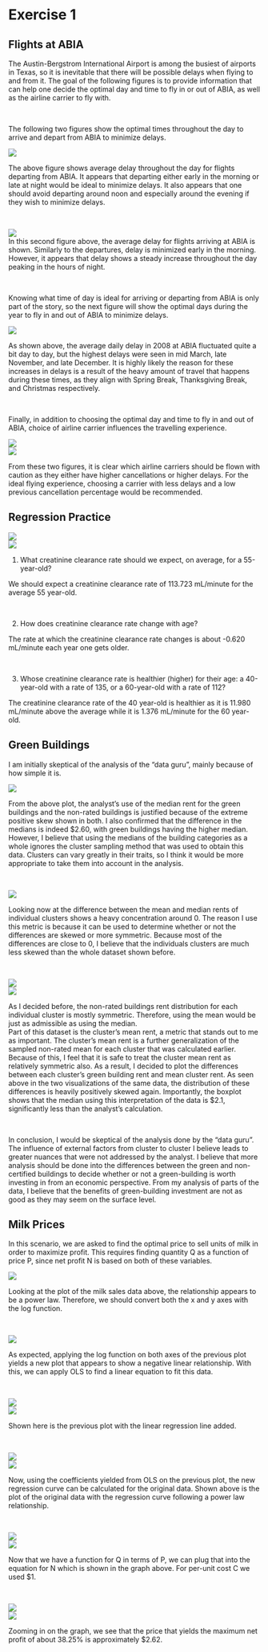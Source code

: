 Exercise 1
================

## Flights at ABIA

The Austin-Bergstrom International Airport is among the busiest of
airports in Texas, so it is inevitable that there will be possible
delays when flying to and from it. The goal of the following figures is
to provide information that can help one decide the optimal day and time
to fly in or out of ABIA, as well as the airline carrier to fly with.

<p>

 

</p>

The following two figures show the optimal times throughout the day to
arrive and depart from ABIA to minimize delays.

<img src="ex1_collin_m_files/figure-gfm/ABIA_out_delay_by_hour-1.png" style="display: block; margin: auto;" />

The above figure shows average delay throughout the day for flights
departing from ABIA. It appears that departing either early in the
morning or late at night would be ideal to minimize delays. It also
appears that one should avoid departing around noon and especially
around the evening if they wish to minimize delays.

<p>

 

</p>

<img src="ex1_collin_m_files/figure-gfm/ABIA_in_delay_by_hour-1.png" style="display: block; margin: auto;" />
In this second figure above, the average delay for flights arriving at
ABIA is shown. Similarly to the departures, delay is minimized early in
the morning. However, it appears that delay shows a steady increase
throughout the day peaking in the hours of night.

<p>

 

</p>

Knowing what time of day is ideal for arriving or departing from ABIA is
only part of the story, so the next figure will show the optimal days
during the year to fly in and out of ABIA to minimize delays.

<img src="ex1_collin_m_files/figure-gfm/ABIA_avg_daily_delay-1.png" style="display: block; margin: auto;" />

As shown above, the average daily delay in 2008 at ABIA fluctuated quite
a bit day to day, but the highest delays were seen in mid March, late
November, and late December. It is highly likely the reason for these
increases in delays is a result of the heavy amount of travel that
happens during these times, as they align with Spring Break,
Thanksgiving Break, and Christmas respectively.

<p>

 

</p>

Finally, in addition to choosing the optimal day and time to fly in and
out of ABIA, choice of airline carrier influences the travelling
experience.

<img src="ex1_collin_m_files/figure-gfm/ABIA_cancel_freq-1.png" style="display: block; margin: auto;" />

<img src="ex1_collin_m_files/figure-gfm/ABIA_avg_delay-1.png" style="display: block; margin: auto;" />

From these two figures, it is clear which airline carriers should be
flown with caution as they either have higher cancellations or higher
delays. For the ideal flying experience, choosing a carrier with less
delays and a low previous cancellation percentage would be recommended.

## Regression Practice

<img src="ex1_collin_m_files/figure-gfm/creatinine-1.png" style="display: block; margin: auto;" />

<img src="ex1_collin_m_files/figure-gfm/regression_practice_png-1.png" style="display: block; margin: auto;" />

1)  What creatinine clearance rate should we expect, on average, for a
    55-year-old?

We should expect a creatinine clearance rate of 113.723 mL/minute for
the average 55 year-old.

<p>

 

</p>

2)  How does creatinine clearance rate change with age?

The rate at which the creatinine clearance rate changes is about -0.620
mL/minute each year one gets older.

<p>

 

</p>

3)  Whose creatinine clearance rate is healthier (higher) for their age:
    a 40-year-old with a rate of 135, or a 60-year-old with a rate of
    112?

The creatinine clearance rate of the 40 year-old is healthier as it is
11.980 mL/minute above the average while it is 1.376 mL/minute for the
60 year-old.

## Green Buildings

I am initially skeptical of the analysis of the “data guru”, mainly
because of how simple it is.

<img src="ex1_collin_m_files/figure-gfm/gb_plot-1.png" style="display: block; margin: auto;" />

From the above plot, the analyst’s use of the median rent for the green
buildings and the non-rated buildings is justified because of the
extreme positive skew shown in both. I also confirmed that the
difference in the medians is indeed $2.60, with green buildings having
the higher median. However, I believe that using the medians of the
building categories as a whole ignores the cluster sampling method that
was used to obtain this data. Clusters can vary greatly in their traits,
so I think it would be more appropriate to take them into account in the
analysis.

<p>

 

</p>

<img src="ex1_collin_m_files/figure-gfm/gb_clustered_hist-1.png" style="display: block; margin: auto;" />

Looking now at the difference between the mean and median rents of
individual clusters shows a heavy concentration around 0. The reason I
use this metric is because it can be used to determine whether or not
the differences are skewed or more symmetric. Because most of the
differences are close to 0, I believe that the individuals clusters are
much less skewed than the whole dataset shown before.

<p>

 

</p>

<img src="ex1_collin_m_files/figure-gfm/gb_green_plot-1.png" style="display: block; margin: auto;" />

<img src="ex1_collin_m_files/figure-gfm/gb_green_hist-1.png" style="display: block; margin: auto;" />

As I decided before, the non-rated buildings rent distribution for each
individual cluster is mostly symmetric. Therefore, using the mean would
be just as admissible as using the median.  
Part of this dataset is the cluster’s mean rent, a metric that stands
out to me as important. The cluster’s mean rent is a further
generalization of the sampled non-rated mean for each cluster that was
calculated earlier. Because of this, I feel that it is safe to treat the
cluster mean rent as relatively symmetric also. As a result, I decided
to plot the differences between each cluster’s green building rent and
mean cluster rent. As seen above in the two visualizations of the same
data, the distribution of these differences is heavily positively skewed
again. Importantly, the boxplot shows that the median using this
interpretation of the data is $2.1, significantly less than the
analyst’s calculation.

<p>

 

</p>

In conclusion, I would be skeptical of the analysis done by the “data
guru”. The influence of external factors from cluster to cluster I
believe leads to greater nuances that were not addressed by the analyst.
I believe that more analysis should be done into the differences between
the green and non-certified buildings to decide whether or not a
green-building is worth investing in from an economic perspective. From
my analysis of parts of the data, I believe that the benefits of
green-building investment are not as good as they may seem on the
surface level.

## Milk Prices

In this scenario, we are asked to find the optimal price to sell units
of milk in order to maximize profit. This requires finding quantity Q as
a function of price P, since net profit N is based on both of these
variables.

<img src="ex1_collin_m_files/figure-gfm/plot_milk-1.png" style="display: block; margin: auto;" />

Looking at the plot of the milk sales data above, the relationship
appears to be a power law. Therefore, we should convert both the x and y
axes with the log function.

<p>

 

</p>

<img src="ex1_collin_m_files/figure-gfm/plot_log_milk-1.png" style="display: block; margin: auto;" />

As expected, applying the log function on both axes of the previous plot
yields a new plot that appears to show a negative linear relationship.
With this, we can apply OLS to find a linear equation to fit this data.

<p>

 

</p>

<img src="ex1_collin_m_files/figure-gfm/plot_log_milk_regression-1.png" style="display: block; margin: auto;" />

<img src="ex1_collin_m_files/figure-gfm/milk_lin_reg_png-1.png" style="display: block; margin: auto;" />

Shown here is the previous plot with the linear regression line added.

<p>

 

</p>

<img src="ex1_collin_m_files/figure-gfm/plot_milk_regression-1.png" style="display: block; margin: auto;" />

<img src="ex1_collin_m_files/figure-gfm/milk_power_reg_png-1.png" style="display: block; margin: auto;" />

Now, using the coefficients yielded from OLS on the previous plot, the
new regression curve can be calculated for the original data. Shown
above is the plot of the original data with the regression curve
following a power law relationship.

<p>

 

</p>

<img src="ex1_collin_m_files/figure-gfm/plot_profit_milk-1.png" style="display: block; margin: auto;" />

<img src="ex1_collin_m_files/figure-gfm/milk_net_profit_png-1.png" style="display: block; margin: auto;" />

Now that we have a function for Q in terms of P, we can plug that into
the equation for N which is shown in the graph above. For per-unit cost
C we used $1.

<p>

 

</p>

<img src="ex1_collin_m_files/figure-gfm/plot_profit_zoomed_milk-1.png" style="display: block; margin: auto;" />

<img src="ex1_collin_m_files/figure-gfm/milk_net_profit_qsub_png-1.png" style="display: block; margin: auto;" />

Zooming in on the graph, we see that the price that yields the maximum
net profit of about 38.25% is approximately $2.62.
